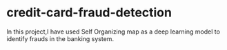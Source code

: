 # credit-card-fraud-detection
In this project,I have used Self Organizing map as a deep learning model to identify frauds in the banking system.
